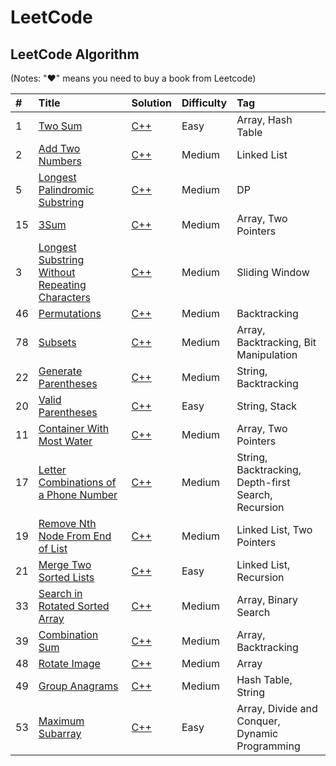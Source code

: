 # LeetCode

## LeetCode Algorithm

\(Notes: "♥" means you need to buy a book from Leetcode\)

| \# | Title | Solution | Difficulty | Tag |
| :--- | :--- | :--- | :--- | :--- |
|1|[Two Sum](https://leetcode.com/problems/two-sum) | [C++](./algorithms/TwoSum/TwoSum.cc)|Easy|Array, Hash Table|
|2|[Add Two Numbers](https://leetcode.com/problems/add-two-numbers) | [C++](./algorithms/AddTwoNumbers/AddTwoNumbers.cc)|Medium|Linked List|
|5|[Longest Palindromic Substring](https://leetcode.com/problems/longest-palindromic-substring) | [C++](./algorithms/LongestPalindromicSubstring/LongestPalindromicSubstring.cc)|Medium|DP|
|15|[3Sum](https://leetcode.com/problems/3sum) | [C++](./algorithms/3sum/3sum.cc)|Medium|Array, Two Pointers|
|3|[Longest Substring Without Repeating Characters](https://leetcode.com/problems/longest-substring-without-repeating-characters) | [C++](./algorithms/LongestSubstringWithoutRepeatingCharacters/LongestSubstringWithoutRepeatingCharacters.cc)|Medium|Sliding Window|
|46|[Permutations](https://leetcode.com/problems/permutations) | [C++](./algorithms/Permutations/Permutations.cc)|Medium|Backtracking|
|78|[Subsets](https://leetcode.com/problems/subsets) | [C++](./algorithms/Subsets/Subsets.cc)|Medium|Array, Backtracking, Bit Manipulation|
|22|[Generate Parentheses](https://leetcode.com/problems/generate-parentheses/) | [C++](./algorithms/GenerateParentheses/GenerateParentheses.cc)|Medium|String, Backtracking|
|20|[Valid Parentheses](https://leetcode.com/problems/valid-parentheses) | [C++](./algorithms/ValidParentheses/ValidParentheses.cc)|Easy|String, Stack|
|11|[Container With Most Water](https://leetcode.com/problems/container-with-most-water) | [C++](./algorithms/ContainerWithMostWater/ContainerWithMostWater.cc)|Medium|Array, Two Pointers|
|17|[Letter Combinations of a Phone Number](https://leetcode.com/problems/letter-combinations-of-a-phone-number) | [C++](./algorithms/LetterCombinationsOfAPhoneNumber/LetterCombinationsOfAPhoneNumber.cc)|Medium|String, Backtracking, Depth-first Search, Recursion|
|19|[Remove Nth Node From End of List](https://leetcode.com/problems/remove-nth-node-from-end-of-list) | [C++](./algorithms/RemoveNthNodeFromEndOfList/RemoveNthNodeFromEndOfList.cc)|Medium|Linked List, Two Pointers|
|21|[Merge Two Sorted Lists](https://leetcode.com/problems/merge-two-sorted-lists) | [C++](./algorithms/MergeTwoSortedLists/MergeTwoSortedLists.cc)|Easy|Linked List, Recursion|
|33|[Search in Rotated Sorted Array](https://leetcode.com/problems/search-in-rotated-sorted-array) | [C++](./algorithms/SearchInRotatedSortedArray/SearchInRotatedSortedArray.cc)|Medium|Array, Binary Search|
|39|[Combination Sum](https://leetcode.com/problems/combination-sum/) | [C++](./algorithms/CombinationSum/CombinationSum.cc)|Medium|Array, Backtracking|
|48|[Rotate Image](https://leetcode.com/problems/rotate-image) | [C++](./algorithms/RotateImage/RotateImage.cc)|Medium|Array|
|49|[Group Anagrams](https://leetcode.com/problems/group-anagrams/) | [C++](./algorithms/GroupAnagrams/GroupAnagrams.cc)|Medium|Hash Table, String|
|53|[Maximum Subarray](https://leetcode.com/problems/maximum-subarray) | [C++](./algorithms/MaximumSubarray/MaximumSubarray.cc)|Easy|Array, Divide and Conquer, Dynamic Programming|
